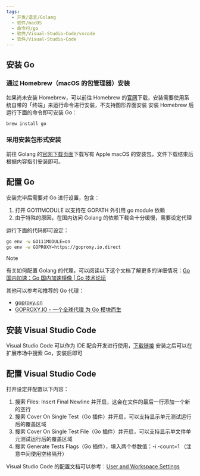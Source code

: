 ```yaml
---
tags:
  - 开发/语言/Golang
  - 软件/macOS
  - 命令行/go
  - 软件/Visual-Studio-Code/vscode
  - 软件/Visual-Studio-Code
---
```


## 安装 Go

### 通过 Homebrew（macOS 的包管理器）安装

如果尚未安装 Homebrew，可以前往 Homebrew 的[官网](https://brew.sh/index_zh-cn)下载，安装需要使用系统自带的「终端」来运行命令进行安装，不支持图形界面安装
安装 Homebrew 后运行下面的命令即可安装 Go：

```sh
brew install go
```

### 采用安装包形式安装

前往 Golang 的[官网下载页面](https://golang.org/dl/)下载写有 Apple macOS 的安装包，文件下载结束后根据内容指引安装即可。

## 配置 Go

安装完毕后需要对 Go 进行设置，包含：

1. 打开 GO111MODULE 以支持在 GOPATH 外引用 go module 依赖
2. 由于特殊的原因，在国内访问 Golang 的依赖下载会十分缓慢，需要设定代理

运行下面的代码即可设定：

```sh
go env -w GO111MODULE=on
go env -w GOPROXY=https://goproxy.io,direct
```

> [!NOTE]
>
> 有关如何配置 Golang 的代理，可以阅读以下这个文档了解更多的详细情况：[Go 国内加速：Go 国内加速镜像 | Go 技术论坛](https://learnku.com/go/wikis/38122)
>
>
> 其他可以参考和推荐的 Go 代理：
> - [goproxy.cn](https://github.com/goproxy/goproxy.cn/blob/master/README.zh-CN.md)
> - [GOPROXY.IO - 一个全球代理 为 Go 模块而生](https://goproxy.io/zh/)

## 安装 Visual Studio Code

Visual Studio Code 可以作为 IDE 配合开发进行使用，[下载链接](https://code.visualstudio.com/#alt-downloads)
安装之后可以在扩展市场中搜索 Go，安装后即可

## 配置 Visual Studio Code

打开设定并配置以下内容：

1. 搜索 Files: Insert Final Newline 并开启，这会在文件的最后一行添加一个新的空行
2. 搜索 Cover On Single Test（Go 插件）并开启，可以支持显示单元测试运行后的覆盖区域
3. 搜索 Cover On Single Test File（Go 插件）并开启，可以支持显示单文件单元测试运行后的覆盖区域
4. 搜索 Generate Tests Flags（Go 插件），填入两个参数值：-i -count=1 （注意中间使用空格隔开）

Visual Studio Code 的配置文档可以参考：[User and Workspace Settings](https://code.visualstudio.com/docs/getstarted/settings)
